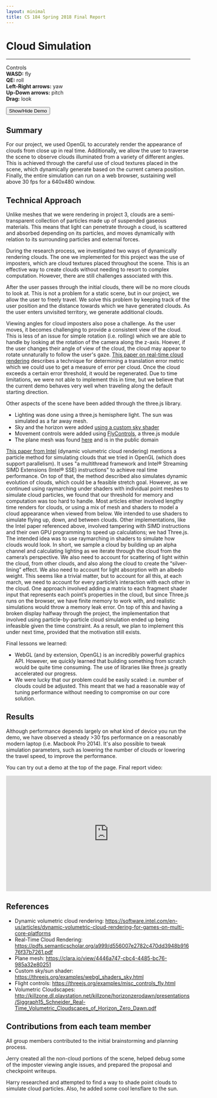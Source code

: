 ```yaml
---
layout: minimal
title: CS 184 Spring 2018 Final Report
---
```

# Cloud Simulation

---
<link rel="stylesheet" href="assets/css/main.css?version=1.3"/>

<div id="container">
<canvas id="maincanvas"></canvas>
<div class="controls_container">
<p>
Controls <br/>
<b>WASD:</b> fly<br/>
<b>QE:</b> roll<br/>
<b>Left-Right arrows:</b> yaw<br/>
<b>Up-Down arrows:</b> pitch<br/>
<b>Drag:</b> look
</p>
</div>

<div id="canvas-stats">
</div>
</div>

<button type="button" id="demo" class="btn btn-primary">Show/Hide Demo</button>

<script>
window.addEventListener("keydown", function(e) {
    // space and arrow keys
    if([32, 37, 38, 39, 40].indexOf(e.keyCode) > -1) {
        e.preventDefault();
    }
}, false);

var button = document.getElementById('demo');

button.onclick = function() {
    var div = document.getElementById('container');
    if (div.style.display !== 'none') {
        div.style.display = 'none';
    }
    else {
        div.style.display = 'block';
    }
};

var canvas = document.getElementById('maincanvas');
canvas.style.width ='100%';
canvas.style.height = '480px';
canvas.width  = canvas.offsetWidth;
canvas.height = canvas.offsetHeight;
</script>

<!-- vertex and fragment shader for point cloud -->
<script type="x-shader/x-vertex" id="v_shader">
// we need to retain the alpha values between vertex and frag
attribute vec4 aVertexPosition;

uniform mat4 uModelViewMatrix;
uniform mat4 uProjectionMatrix;

varying float alpha;

void main() {
  gl_Position = uProjectionMatrix * uModelViewMatrix * aVertexPosition;
}

</script>
<script type="x-shader/x-fragment" id="f_shader">

varying float alpha
varying vec3 color

void main() {
  gl_FragColor = vec4(color, alpha)
}
</script>

<script src="assets/js/three.min.js"></script>
<script src="assets/js/FlyControls.js"></script>
<script src="assets/js/Sky.js"></script>
<script src="assets/js/Lensflare.js"></script>
<script src="assets/js/Stats.js"></script>
<script src="assets/js/main.js?version=1.4"></script>

## Summary

For our project, we used OpenGL to accurately render the appearance of
clouds from close up in real time. Additionally, we allow the user to
traverse the scene to observe clouds illuminated from a variety of
different angles. This is achieved through the careful use of cloud textures placed in the scene, which dynamically generate based on the current camera position. Finally, the entire simulation can run on a web browser, sustaining well above 30 fps for a 640x480 window.


## Technical Approach
Unlike meshes that we were rendering in project 3, clouds are a semi-transparent collection of particles made up of suspended gaseous materials. This means that light can penetrate through a cloud, is scattered and absorbed depending on its particles, and moves dynamically with relation to its surrounding particles and external forces.

During the research process, we investigated two ways of dynamically rendering clouds. The one we implemented for this project was the use of imposters, which are cloud textures placed throughout the scene. This is an effective way to create clouds without needing to resort to complex computation. However, there are still challenges associated with this.

After the user passes through the initial clouds, there will be no more clouds to look at. This is not a problem for a static scene, but in our project, we allow the user to freely travel. We solve this problem by keeping track of the user position and the distance towards which we have generated clouds. As the user enters unvisited territory, we generate additional clouds.

Viewing angles for cloud imposters also pose a challenge. As the user moves, it becomes challenging to provide a consistent view of the cloud. This is less of an issue for simple rotation (i.e. rolling) which we are able to handle by looking at the rotation of the camera along the z-axis. Hoever, if the user changes their angle of view of the cloud, the cloud may appear to rotate unnaturally to follow the user's gaze. [This paper on real-time cloud rendering](https://pdfs.semanticscholar.org/a999/d556007e2782c470dd3948b91676f37b7261.pdf) describes a technique for determining a translation error metric which we could use to get a measure of error per cloud. Once the cloud exceeds a certain error threshold, it would be regenerated. Due to time limitations, we were not able to implement this in time, but we believe that the current demo behaves very well when traveling along the default starting direction.

Other aspects of the scene have been added through the three.js library.
* Lighting was done using a three.js hemisphere light. The sun was simulated as a far away mesh.
* Sky and the horizon were added [using a custom sky shader](https://threejs.org/examples/webgl_shaders_sky.html)
* Movement controls were added using [FlyControls](https://threejs.org/examples/misc_controls_fly.html), a three.js module
* The plane mesh was found [here](https://clara.io/view/4446a747-cbc4-4485-bc76-985a32e80251) and is in the public domain


[This paper from Intel](https://software.intel.com/en-us/articles/dynamic-volumetric-cloud-rendering-for-games-on-multi-core-platforms) (dynamic volumetric cloud rendering) mentions a particle method for simulating clouds that we tried in OpenGL (which does support parallelism). It uses "a multithread framework and Intel® Streaming SIMD Extensions (Intel® SSE) instructions" to achieve real time performance. On top of that, the method described also simulates dynamic evolution of clouds, which could be a feasible stretch goal.
However, as we continued using raymarching under shaders with individual point meshes to simulate cloud particles, we found that our threshold for memory and computation was too hard to handle. Most articles either involved lengthy time renders for clouds, or using a mix of mesh and shaders to model a cloud appearance when viewed from below. We intended to use shaders to simulate flying up, down, and between clouds. Other implementations, like the Intel paper referenced above, involved tampering with SIMD instructions and their own GPU programming to speed up calculations; we had Three.js.
The intended idea was to use raymarching in shaders to simulate how clouds would look. In short, we sample a cloud by building up an alpha channel and calculating lighting as we iterate through the cloud from the camera’s perspective. We also need to account for scattering of light within the cloud, from other clouds, and also along the cloud to create the “silver-lining” effect. We also need to account for light absorption with an albedo weight. This seems like a trivial matter, but to account for all this, at each march, we need to account for every particle’s interaction with each other in the cloud.
One approach involved adding a matrix to each fragment shader input that represents each point’s properties in the cloud, but since Three.js runs on the browser, we have finite memory to work with, and realistic simulations would throw a memory leak error. On top of this and having a broken display halfway through the project, the implementation that involved using particle-by-particle cloud simulation ended up being infeasible given the time constraint. As a result, we plan to implement this under next time, provided that the motivation still exists.

Final lessons we learned:
* WebGL (and by extension, OpenGL) is an incredibly powerful graphics API. However, we quickly learned that building something from scratch would be quite time consuming. The use of libraries like three.js greatly accelerated our progress.
* We were lucky that our problem could be easily scaled: i.e. number of clouds could be adjusted. This meant that we had a reasonable way of tuning performance without needing to compromise on our core solution.

## Results

Although performance depends largely on what kind of device you run the demo, we have observed a steady >30 fps performance on a reasonably modern laptop (i.e. Macbook Pro 2014). It's also possible to tweak simulation parameters, such as lowering the number of clouds or lowering the travel speed, to improve the performance.

You can try out a demo at the top of the page. Final report video:
<iframe width="560" height="315" src="https://www.youtube.com/embed/z8-rap6ZWTw" frameborder="0" allow="autoplay; encrypted-media" allowfullscreen></iframe>

## References

* Dynamic volumetric cloud rendering: <https://software.intel.com/en-us/articles/dynamic-volumetric-cloud-rendering-for-games-on-multi-core-platforms>
* Real-Time Cloud Rendering: <https://pdfs.semanticscholar.org/a999/d556007e2782c470dd3948b91676f37b7261.pdf>
* Plane mesh: <https://clara.io/view/4446a747-cbc4-4485-bc76-985a32e80251>
* Custom sky/sun shader: <https://threejs.org/examples/webgl_shaders_sky.html>
* Flight controls: <https://threejs.org/examples/misc_controls_fly.html>
* Volumetric Cloudscapes: <http://killzone.dl.playstation.net/killzone/horizonzerodawn/presentations/Siggraph15_Schneider_Real-Time_Volumetric_Cloudscapes_of_Horizon_Zero_Dawn.pdf>

## Contributions from each team member

All group members contributed to the initial brainstorming and planning process.

Jerry created all the non-cloud portions of the scene, helped debug some of the imposter viewing angle issues, and prepared the proposal and checkpoint writeups.

Harry researched and attempted to find a way to shade point clouds to simulate cloud particles. Also, he added some cool lensflare to the sun.
